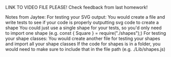 LINK TO VIDEO FILE PLEASE! Check feedback from last homework!

Notes from Jaytee: 
For testing your SVG output:
You would create a file and write tests to see if your code is properly outputting svg code to create a shape
You could just use a single shape for your tests, so you'd only need to import one shape (e.g. const { Square } = require("./shapes");)
For testing your shape classes:
You would create another file for testing your shapes and import all your shape classes
If the code for shapes is in a folder, you would need to make sure to include that in the file path (e.g. ./Lib/shapes.js)